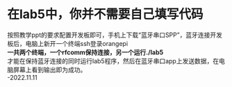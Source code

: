 # 在lab5中，你并不需要自己填写代码  
按照教学ppt的要求配置开发板即可，手机上下载“蓝牙串口SPP”，蓝牙连接开发板后，电脑上新开一个终端ssh登录orangepi  
**一共两个终端，一个rfcomm保持连接，另一个运行./lab5**  
才能在保持蓝牙连接的同时运行lab5程序，然后在蓝牙串口app上发送数据，在电脑屏幕上看到输出即为成功。   
                                   -2022.11.11
